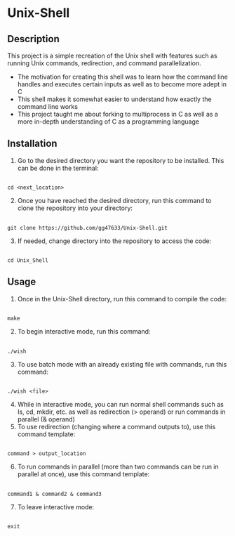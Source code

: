 # Unix-Shell

## Description

This project is a simple recreation of the Unix shell with features such as running Unix commands, redirection, and command parallelization.
- The motivation for creating this shell was to learn how the command line handles and executes certain inputs as well as to become more adept in C
- This shell makes it somewhat easier to understand how exactly the command line works
- This project taught me about forking to multiprocess in C as well as a more in-depth understanding of C as a programming language

## Installation

1. Go to the desired directory you want the repository to be installed. This can be done in the terminal:
##
    cd <next_location>
2. Once you have reached the desired directory, run this command to clone the repository into your directory:
##
    git clone https://github.com/gg47633/Unix-Shell.git
3. If needed, change directory into the repository to access the code:
##
    cd Unix_Shell

## Usage

1. Once in the Unix-Shell directory, run this command to compile the code:
##
    make
2. To begin interactive mode, run this command:
##
    ./wish
3. To use batch mode with an already existing file with commands, run this command:
##
    ./wish <file>
4. While in interactive mode, you can run normal shell commands such as ls, cd, mkdir, etc. as well as redirection (> operand) or run commands in parallel (& operand)
5. To use redirection (changing where a command outputs to), use this command template:
##
    command > output_location
6. To run commands in parallel (more than two commands can be run in parallel at once), use this command template:
##
    command1 & command2 & command3
7. To leave interactive mode:
##
    exit
